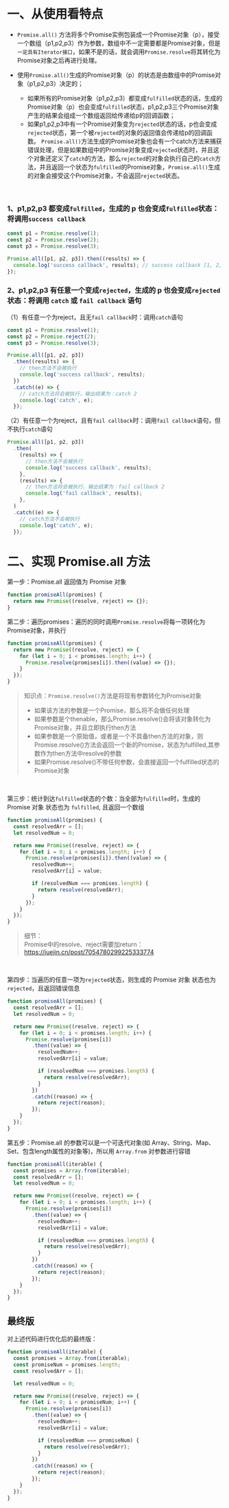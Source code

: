 # 一、从使用看特点

- `Promise.all()` 方法将多个Promise实例包装成一个Promise对象（p），接受一个数组（p1,p2,p3）作为参数，数组中不一定需要都是Promise对象，但是`一定具有Iterator接口`，如果不是的话，就会调用`Promise.resolve`将其转化为Promise对象之后再进行处理。

- 使用`Promise.all()`生成的Promise对象（p）的状态是由数组中的Promise对象（p1,p2,p3）决定的；
  - 如果所有的Promise对象（p1,p2,p3）都变成`fulfilled`状态的话，生成的Promise对象（p）也会变成`fulfilled`状态，p1,p2,p3三个Promise对象产生的结果会组成一个数组返回给传递给p的回调函数；
  - 如果p1,p2,p3中有一个Promise对象变为`rejected`状态的话，p也会变成`rejected`状态，第一个被`rejected`的对象的返回值会传递给p的回调函数。
`Promise.all()`方法生成的Promise对象也会有一个catch方法来捕获错误处理，但是如果数组中的Promise对象变成`rejected`状态时，并且这个对象还定义了`catch`的方法，那么`rejected`的对象会执行自己的`catch`方法，并且返回一个状态为`fulfilled`的Promise对象，`Promise.all()`生成的对象会接受这个Promise对象，不会返回`rejected`状态。

<br>

### 1、p1,p2,p3 都变成`fulfilled`，生成的 p 也会变成`fulfilled`状态：将调用`success callback`

```js
const p1 = Promise.resolve(1);
const p2 = Promise.resolve(2);
const p3 = Promise.resolve(3);

Promise.all([p1, p2, p3]).then((results) => {
  console.log('success callback', results); // success callback [1, 2, 3]
});
```

### 2、p1,p2,p3 有任意一个变成`rejected`，生成的 p 也会变成`rejected`状态：将调用 `catch` 或 `fail callback` 语句

（1）有任意一个为reject，且无`fail callback`时：调用`catch`语句

```js
const p1 = Promise.resolve(1);
const p2 = Promise.reject(2);
const p3 = Promise.resolve(3);

Promise.all([p1, p2, p3])
  .then((results) => {
    // then方法不会被执行
    console.log('success callback', results);
  })
  .catch((e) => {
    // catch方法将会被执行，输出结果为：catch 2
    console.log('catch', e);
  });
```

（2）有任意一个为reject，且有`fail callback`时：调用`fail callback`语句，但不执行`catch`语句
```js
Promise.all([p1, p2, p3])
  .then(
    (results) => {
      // then方法不会被执行
      console.log('success callback', results);
    },
    (results) => {
      // then方法将会被执行，输出结果为：fail callback 2
      console.log('fail callback', results);
    },
  )
  .catch((e) => {
    // catch方法不会被执行
    console.log('catch', e);
  });
```

# 二、实现 Promise.all 方法

第一步：Promise.all 返回值为 Promise 对象
```js
function promiseAll(promises) {
  return new Promise((resolve, reject) => {});
}
```
第二步：遍历promises：遍历的同时调用`Promise.resolve`将每一项转化为Promise对象，并执行

```js
function promiseAll(promises) {
  return new Promise((resolve, reject) => {
    for (let i = 0; i < promises.length; i++) {
      Promise.resolve(promises[i]).then((value) => {});
    }
  });
}
```
>知识点：`Promise.resolve()`方法是将现有参数转化为Promise对象<br>
>- 如果该方法的参数是一个Promise，那么将不会做任何处理<br>
>- 如果参数是个thenable，那么Promise.resolve()会将该对象转化为Promise对象，并且立即执行then方法<br>
>- 如果参数是一个原始值，或者是一个不具备then方法的对象，则Promise.resolve()方法会返回一个新的Promise，状态为fulfilled,其参数作为then方法中resolve的参数<br>
>- 如果Promise.resolve()不带任何参数，会直接返回一个fulfilled状态的Promise对象

<br>

第三步：统计到达`fulfilled`状态的个数：当全部为`fulfilled`时，生成的 Promise 对象 状态也为 `fulfilled`, 且返回一个数组

```js
function promiseAll(promises) {
  const resolvedArr = [];
  let resolvedNum = 0;

  return new Promise((resolve, reject) => {
    for (let i = 0; i < promises.length; i++) {
      Promise.resolve(promises[i]).then((value) => {
        resolvedNum++;
        resolvedArr[i] = value;

        if (resolvedNum === promises.length) {
          return resolve(resolvedArr);
        }
      });
    }
  });
}
```
> 细节：<br>
> Promise中的resolve、reject需要加return：https://juejin.cn/post/7054780299225333774

<br>

第四步：当遍历的任意一项为`rejected`状态，则生成的 Promise 对象 状态也为`rejected`，且返回错误信息

```js
function promiseAll(promises) {
  const resolvedArr = [];
  let resolvedNum = 0;

  return new Promise((resolve, reject) => {
    for (let i = 0; i < promises.length; i++) {
      Promise.resolve(promises[i])
        .then((value) => {
          resolvedNum++;
          resolvedArr[i] = value;

          if (resolvedNum === promises.length) {
            return resolve(resolvedArr);
          }
        })
        .catch((reason) => {
          return reject(reason);
        });
    }
  });
}
```

第五步：Promise.all 的参数可以是一个可迭代对象(如 Array、String、Map、Set、包含length属性的对象等)，所以用 `Array.from` 对参数进行容错

```js
function promiseAll(iterable) {
  const promises = Array.from(iterable);
  const resolvedArr = [];
  let resolvedNum = 0;

  return new Promise((resolve, reject) => {
    for (let i = 0; i < promises.length; i++) {
      Promise.resolve(promises[i])
        .then((value) => {
          resolvedNum++;
          resolvedArr[i] = value;

          if (resolvedNum === promises.length) {
            return resolve(resolvedArr);
          }
        })
        .catch((reason) => {
          return reject(reason);
        });
    }
  });
}
```

##  最终版

对上述代码进行优化后的最终版：

```js
function promiseAll(iterable) {
  const promises = Array.from(iterable);
  const promiseNum = promises.length;
  const resolvedArr = [];

  let resolvedNum = 0;

  return new Promise((resolve, reject) => {
    for (let i = 0; i < promiseNum; i++) {
      Promise.resolve(promises[i])
        .then((value) => {
          resolvedNum++;
          resolvedArr[i] = value;

          if (resolvedNum === promiseNum) {
            return resolve(resolvedArr);
          }
        })
        .catch((reason) => {
          return reject(reason);
        });
    }
  });
}
```
